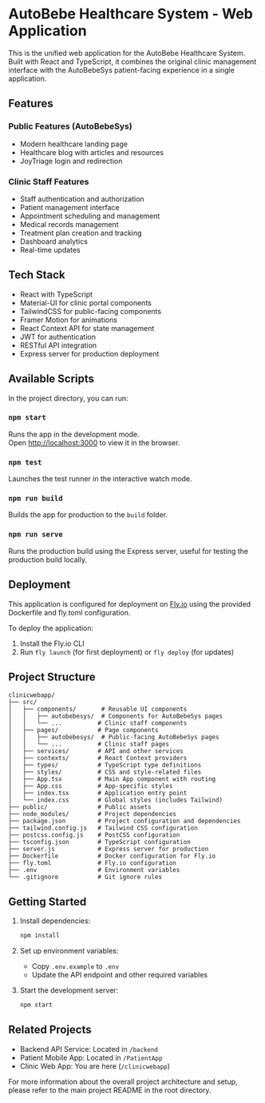 # AutoBebe Healthcare System - Web Application

This is the unified web application for the AutoBebe Healthcare System. Built with React and TypeScript, it combines the original clinic management interface with the AutoBebeSys patient-facing experience in a single application.

## Features

### Public Features (AutoBebeSys)
- Modern healthcare landing page
- Healthcare blog with articles and resources
- JoyTriage login and redirection

### Clinic Staff Features
- Staff authentication and authorization
- Patient management interface
- Appointment scheduling and management
- Medical records management
- Treatment plan creation and tracking
- Dashboard analytics
- Real-time updates

## Tech Stack

- React with TypeScript
- Material-UI for clinic portal components
- TailwindCSS for public-facing components 
- Framer Motion for animations
- React Context API for state management
- JWT for authentication
- RESTful API integration
- Express server for production deployment

## Available Scripts

In the project directory, you can run:

### `npm start`

Runs the app in the development mode.\
Open [http://localhost:3000](http://localhost:3000) to view it in the browser.

### `npm test`

Launches the test runner in the interactive watch mode.

### `npm run build`

Builds the app for production to the `build` folder.

### `npm run serve`

Runs the production build using the Express server, useful for testing the production build locally.

## Deployment

This application is configured for deployment on [Fly.io](https://fly.io) using the provided Dockerfile and fly.toml configuration.

To deploy the application:

1. Install the Fly.io CLI
2. Run `fly launch` (for first deployment) or `fly deploy` (for updates)

## Project Structure

```
clinicwebapp/
├── src/
│   ├── components/       # Reusable UI components
│   │   ├── autobebesys/  # Components for AutoBebeSys pages
│   │   └── ...          # Clinic staff components
│   ├── pages/           # Page components
│   │   ├── autobebesys/  # Public-facing AutoBebeSys pages
│   │   └── ...          # Clinic staff pages
│   ├── services/        # API and other services
│   ├── contexts/        # React Context providers
│   ├── types/           # TypeScript type definitions
│   ├── styles/          # CSS and style-related files
│   ├── App.tsx          # Main App component with routing
│   ├── App.css          # App-specific styles
│   ├── index.tsx        # Application entry point
│   └── index.css        # Global styles (includes Tailwind)
├── public/              # Public assets
├── node_modules/        # Project dependencies
├── package.json         # Project configuration and dependencies
├── tailwind.config.js   # Tailwind CSS configuration
├── postcss.config.js    # PostCSS configuration
├── tsconfig.json        # TypeScript configuration
├── server.js            # Express server for production
├── Dockerfile           # Docker configuration for Fly.io
├── fly.toml             # Fly.io configuration
├── .env                 # Environment variables
└── .gitignore           # Git ignore rules
```

## Getting Started

1. Install dependencies:
   ```bash
   npm install
   ```

2. Set up environment variables:
   - Copy `.env.example` to `.env`
   - Update the API endpoint and other required variables

3. Start the development server:
   ```bash
   npm start
   ```

## Related Projects

- Backend API Service: Located in `/backend`
- Patient Mobile App: Located in `/PatientApp`
- Clinic Web App: You are here (`/clinicwebapp`)

For more information about the overall project architecture and setup, please refer to the main project README in the root directory.
